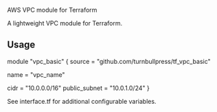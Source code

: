 AWS VPC module for Terraform

A lightweight VPC module for Terraform.


## Usage

module "vpc_basic" {
  source = "github.com/turnbullpress/tf_vpc_basic"

  name = "vpc_name"

  cidr = "10.0.0.0/16"
  public_subnet = "10.0.1.0/24"
}





See interface.tf for additional configurable variables.

